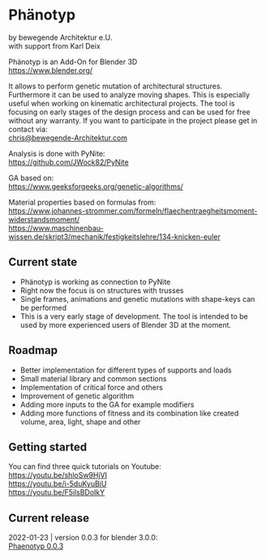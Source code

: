 # Phänotyp
by bewegende Architektur e.U.  
with support from Karl Deix  

Phänotyp is an Add-On for Blender 3D  
https://www.blender.org/

It allows to perform genetic mutation of architectural structures. Furthermore it can be used to analyze moving shapes. This is especially useful when working on kinematic architectural projects. The tool is focusing on early stages of the design process and can be used for free without any warranty. If you want to participate in the project please get in contact via:  
chris@bewegende-Architektur.com

Analysis is done with PyNite:  
https://github.com/JWock82/PyNite

GA based on:  
https://www.geeksforgeeks.org/genetic-algorithms/

Material properties based on formulas from:  
https://www.johannes-strommer.com/formeln/flaechentraegheitsmoment-widerstandsmoment/  
https://www.maschinenbau-wissen.de/skript3/mechanik/festigkeitslehre/134-knicken-euler

## Current state
* Phänotyp is working as connection to PyNite
* Right now the focus is on structures with trusses
* Single frames, animations and genetic mutations with shape-keys can be performed
* This is a very early stage of development. The tool is intended to be used by more experienced users of Blender 3D at the moment.

## Roadmap
* Better implementation for different types of supports and loads
* Small material library and common sections
* Implementation of critical force and others
* Improvement of genetic algorithm
* Adding more inputs to the GA for example modifiers
* Adding more functions of fitness and its combination like created volume, area, light, shape and other

## Getting started
You can find three quick tutorials on Youtube:  
https://youtu.be/shloSw9HjVI  
https://youtu.be/i-5duKyuBiU  
https://youtu.be/F5ilsBDoIkY  

## Current release
2022-01-23 | version 0.0.3 for blender 3.0.0:  
<a href="https://github.com/bewegende-Architektur/Phaenotyp/releases/tag/Phaenotyp_version_0.0.3" target="_blank">Phaenotyp 0.0.3</a>
